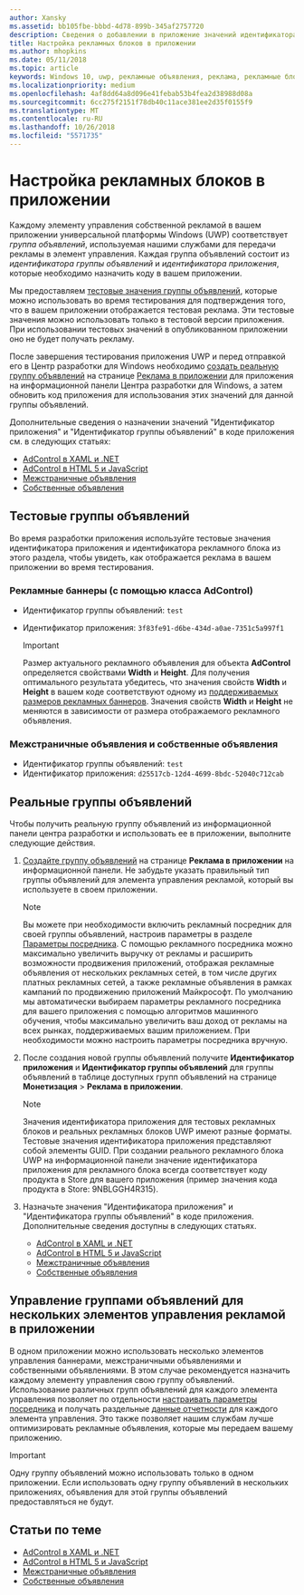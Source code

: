 ```yaml
---
author: Xansky
ms.assetid: bb105fbe-bbbd-4d78-899b-345af2757720
description: Сведения о добавлении в приложение значений идентификатора приложения и идентификатора рекламного блока из информационной панели Центра разработки для Windows перед отправкой приложения в Магазин.
title: Настройка рекламных блоков в приложении
ms.author: mhopkins
ms.date: 05/11/2018
ms.topic: article
keywords: Windows 10, uwp, рекламные объявления, реклама, рекламные блоки, тестирование
ms.localizationpriority: medium
ms.openlocfilehash: 4af8dd64a8d096e41febab53b4fea2d38988d08a
ms.sourcegitcommit: 6cc275f2151f78db40c11ace381ee2d35f0155f9
ms.translationtype: MT
ms.contentlocale: ru-RU
ms.lasthandoff: 10/26/2018
ms.locfileid: "5571735"
---
```

# <a name="set-up-ad-units-in-your-app"></a>Настройка рекламных блоков в приложении

Каждому элементу управления собственной рекламой в вашем приложении универсальной платформы Windows (UWP) соответствует *группа объявлений*, используемая нашими службами для передачи рекламы в элемент управления. Каждая группа объявлений состоит из *идентификатора группы объявлений* и *идентификатора приложения*, которые необходимо назначить коду в вашем приложении.

Мы предоставляем [тестовые значения группы объявлений](#test-ad-units), которые можно использовать во время тестирования для подтверждения того, что в вашем приложении отображается тестовая реклама. Эти тестовые значения можно использовать только в тестовой версии приложения. При использовании тестовых значений в опубликованном приложении оно не будет получать рекламу.

После завершения тестирования приложения UWP и перед отправкой его в Центр разработки для Windows необходимо [создать реальную группу объявлений](#live-ad-units) на странице [Реклама в приложении](../publish/in-app-ads.md) для приложения на информационной панели Центра разработки для Windows, а затем обновить код приложения для использования этих значений для данной группы объявлений.

Дополнительные сведения о назначении значений "Идентификатор приложения" и "Идентификатор группы объявлений" в коде приложения см. в следующих статьях:
* [AdControl в XAML и .NET](adcontrol-in-xaml-and--net.md)
* [AdControl в HTML 5 и JavaScript](adcontrol-in-html-5-and-javascript.md)
* [Межстраничные объявления](../monetize/interstitial-ads.md)
* [Собственные объявления](../monetize/native-ads.md)

<span id="test-ad-units" />

## <a name="test-ad-units"></a>Тестовые группы объявлений

Во время разработки приложения используйте тестовые значения идентификатора приложения и идентификатора рекламного блока из этого раздела, чтобы увидеть, как отображается реклама в вашем приложении во время тестирования.

### <a name="banner-ads-using-the-adcontrol-class"></a>Рекламные баннеры (с помощью класса AdControl)

* Идентификатор группы объявлений: ```test```
* Идентификатор приложения:  ```3f83fe91-d6be-434d-a0ae-7351c5a997f1```

    > [!IMPORTANT]
    > Размер актуального рекламного объявления для объекта **AdControl** определяется свойствами **Width** и **Height**. Для получения оптимального результата убедитесь, что значения свойств **Width** и **Height** в вашем коде соответствуют одному из [поддерживаемых размеров рекламных баннеров](supported-ad-sizes-for-banner-ads.md). Значения свойств **Width** и **Height** не меняются в зависимости от размера отображаемого рекламного объявления.

### <a name="interstitial-ads-and-native-ads"></a>Межстраничные объявления и собственные объявления

* Идентификатор группы объявлений: ```test```
* Идентификатор приложения:  ```d25517cb-12d4-4699-8bdc-52040c712cab```

<span id="live-ad-units" />

## <a name="live-ad-units"></a>Реальные группы объявлений

Чтобы получить реальную группу объявлений из информационной панели центра разработки и использовать ее в приложении, выполните следующие действия.

1.  [Создайте группу объявлений](../publish/in-app-ads.md#create-ad-unit) на странице **Реклама в приложении** на информационной панели. Не забудьте указать правильный тип группы объявлений для элемента управления рекламой, который вы используете в своем приложении.
    > [!NOTE]
    > Вы можете при необходимости включить рекламный посредник для своей группы объявлений, настроив параметры в разделе [Параметры посредника](../publish/in-app-ads.md#mediation). С помощью рекламного посредника можно максимально увеличить выручку от рекламы и расширить возможности продвижения приложений, отображая рекламные объявления от нескольких рекламных сетей, в том числе других платных рекламных сетей, а также рекламные объявления в рамках кампаний по продвижению приложений Майкрософт. По умолчанию мы автоматически выбираем параметры рекламного посредника для вашего приложения с помощью алгоритмов машинного обучения, чтобы максимально увеличить ваш доход от рекламы на всех рынках, поддерживаемых вашим приложением. При необходимости можно настроить параметры посредника вручную.

2.  После создания новой группы объявлений получите **Идентификатор приложения** и **Идентификатор группы объявлений** для группы объявлений в таблице доступных групп объявлений на странице **Монетизация** &gt; **Реклама в приложении**.
    > [!NOTE]
    > Значения идентификатора приложения для тестовых рекламных блоков и реальных рекламных блоков UWP имеют разные форматы. Тестовые значения идентификатора приложения представляют собой элементы GUID. При создании реального рекламного блока UWP на информационной панели значение идентификатора приложения для рекламного блока всегда соответствует коду продукта в Store для вашего приложения (пример значения кода продукта в Store: 9NBLGGH4R315).

3.  Назначьте значения "Идентификатора приложения" и "Идентификатора группы объявлений" в коде приложения. Дополнительные сведения доступны в следующих статьях.
    * [AdControl в XAML и .NET](adcontrol-in-xaml-and--net.md)
    * [AdControl в HTML 5 и JavaScript](adcontrol-in-html-5-and-javascript.md)
    * [Межстраничные объявления](../monetize/interstitial-ads.md)
    * [Собственные объявления](../monetize/native-ads.md)

<span id="manage" />

## <a name="manage-ad-units-for-multiple-ad-controls-in-your-app"></a>Управление группами объявлений для нескольких элементов управления рекламой в приложении

В одном приложении можно использовать несколько элементов управления баннерами, межстраничными объявлениями и собственными объявлениями. В этом случае рекомендуется назначить каждому элементу управления свою группу объявлений. Использование различных групп объявлений для каждого элемента управления позволяет по отдельности [настраивать параметры посредника](../publish/in-app-ads.md#mediation) и получать раздельные [данные отчетности](../publish/advertising-performance-report.md) для каждого элемента управления. Это также позволяет нашим службам лучше оптимизировать рекламные объявления, которые мы передаем вашему приложению.

> [!IMPORTANT]
> Одну группу объявлений можно использовать только в одном приложении. Если использовать одну группу объявлений в нескольких приложениях, объявления для этой группы объявлений предоставляться не будут.

## <a name="related-topics"></a>Статьи по теме

* [AdControl в XAML и .NET](adcontrol-in-xaml-and--net.md)
* [AdControl в HTML 5 и JavaScript](adcontrol-in-html-5-and-javascript.md)
* [Межстраничные объявления](interstitial-ads.md)
* [Собственные объявления](native-ads.md)


 

 
